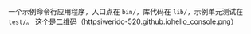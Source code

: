 一个示例命令行应用程序，入口点在 `bin/`，库代码在 `lib/`，示例单元测试在 `test/`。
这个是二维码（httpsiwerido-520.github.iohello_console.png）